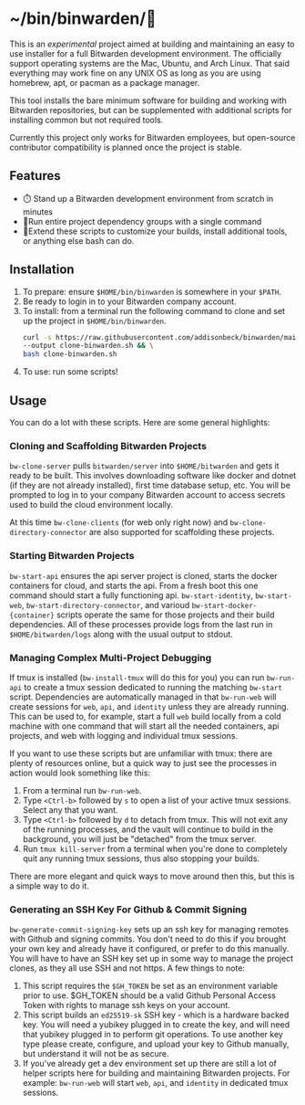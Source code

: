 # ~/bin/binwarden/🚀

This is an *experimental* project aimed at building and maintaining an easy to use installer for a full Bitwarden development environment. The officially support operating systems are the Mac, Ubuntu, and Arch Linux. That said everything may work fine on any UNIX OS as long as you are using homebrew, apt, or pacman as a package manager.

This tool installs the bare minimum software for building and working with Bitwarden repositories, but can be supplemented with additional scripts for installing common but not required tools.

Currently this project only works for Bitwarden employees, but open-source contributor compatibility is planned once the project is stable.

## Features

* ⏱️ Stand up a Bitwarden development environment from scratch in minutes
* 🐙Run entire project dependency groups with a single command
* 👷Extend these scripts to customize your builds, install additional tools, or anything else bash can do.

## Installation

1. To prepare: ensure `$HOME/bin/binwarden` is somewhere in your `$PATH`.
1. Be ready to login in to your Bitwarden company account.
1. To install: from a terminal run the following command to clone and set up the project in `$HOME/bin/binwarden`.
    ```bash
    curl -s https://raw.githubusercontent.com/addisonbeck/binwarden/main/cloners/clone-binwarden \
    --output clone-binwarden.sh && \
    bash clone-binwarden.sh
    ```
1. To use: run some scripts!

## Usage

You can do a lot with these scripts. Here are some general highlights:

### Cloning and Scaffolding Bitwarden Projects

`bw-clone-server` pulls `bitwarden/server` into `$HOME/bitwarden` and gets it ready to be built. This involves downloading software like docker and dotnet (if they are not already installed), first time database setup, etc. You will be prompted to log in to your company Bitwarden account to access secrets used to build the cloud environment locally. 

At this time `bw-clone-clients` (for web only right now) and `bw-clone-directory-connector` are also supported for scaffolding these projects.

### Starting Bitwarden Projects

`bw-start-api` ensures the api server project is cloned, starts the docker containers for cloud, and starts the api. From a fresh boot this one command should start a fully functioning api. `bw-start-identity`, `bw-start-web`, `bw-start-directory-connector`, and varioud `bw-start-docker-{container}` scripts operate the same for those projects and their build dependencies. All of these processes provide logs from the last run in `$HOME/bitwarden/logs` along with the usual output to stdout.

### Managing Complex Multi-Project Debugging

If tmux is installed (`bw-install-tmux` will do this for you) you can run `bw-run-api` to create a tmux session dedicated to running the matching `bw-start` script. Dependencies are automatically managed in that `bw-run-web` will create sessions for `web`, `api`, and `identity` unless they are already running. This can be used to, for example, start a full `web` build locally from a cold machine with one command that will start all the needed containers, api projects, and web with logging and individual tmux sessions. 

If you want to use these scripts but are unfamiliar with tmux: there are plenty of resources online, but a quick way to just see the processes in action would look something like this:

1. From a terminal run `bw-run-web`.
1. Type `<Ctrl-b>` followed by `s` to open a list of your active tmux sessions. Select any that you want.
1. Type `<Ctrl-b>` followed by `d` to detach from tmux. This will not exit any of the running processes, and the vault will continue to build in the background, you will just be "detached" from the tmux server.
1. Run `tmux kill-server` from a terminal when you're done to completely quit any running tmux sessions, thus also stopping your builds.

There are more elegant and quick ways to move around then this, but this is a simple way to do it.

### Generating an SSH Key For Github & Commit Signing

`bw-generate-commit-signing-key` sets up an ssh key for managing remotes with Github and signing commits. You don't need to do this if you brought your own key and already have it configured, or prefer to do this manually. You will have to have an SSH key set up in some way to manage the project clones, as they all use SSH and not https. A few things to note:

1. This script requires the `$GH_TOKEN` be set as an environment variable prior to use. $GH_TOKEN should be a valid Github Personal Access Token with rights to manage ssh keys on your account.
1. This script builds an `ed25519-sk` SSH key - which is a hardware backed key. You will need a yubikey plugged in to create the key, and will need that yubikey plugged in to perform git operations. To use another key type please create, configure, and upload your key to Github manually, but understand it will not be as secure.
1. If you've already get a dev environment set up there are still a lot of helper scripts here for building and maintaining Bitwarden projects. For example: `bw-run-web` will start `web`, `api`, and `identity` in dedicated tmux sessions.
